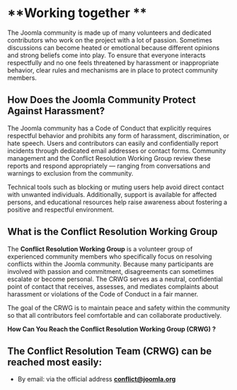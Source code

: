 # **Working together **

The Joomla community is made up of many volunteers and dedicated contributors who work on the project with a lot of passion. Sometimes discussions can become heated or emotional because different opinions and strong beliefs come into play. To ensure that everyone interacts respectfully and no one feels threatened by harassment or inappropriate behavior, clear rules and mechanisms are in place to protect community members.

## **How Does the Joomla Community Protect Against Harassment?**

The Joomla community has a Code of Conduct that explicitly requires respectful behavior and prohibits any form of harassment, discrimination, or hate speech. Users and contributors can easily and confidentially report incidents through dedicated email addresses or contact forms. Community management and the Conflict Resolution Working Group review these reports and respond appropriately — ranging from conversations and warnings to exclusion from the community.

Technical tools such as blocking or muting users help avoid direct contact with unwanted individuals. Additionally, support is available for affected persons, and educational resources help raise awareness about fostering a positive and respectful environment.

## **What is the Conflict Resolution Working Group**

The  **Conflict Resolution Working Group**  is a volunteer group of experienced community members who specifically focus on resolving conflicts within the Joomla community. Because many participants are involved with passion and commitment, disagreements can sometimes escalate or become personal. The CRWG serves as a neutral, confidential point of contact that receives, assesses, and mediates complaints about harassment or violations of the Code of Conduct in a fair manner.

The goal of the CRWG is to maintain peace and safety within the community so that all contributors feel comfortable and can collaborate productively.

**How Can You Reach the Conflict Resolution Working Group (CRWG) ?**

## The Conflict Resolution Team (CRWG) can be reached most easily:

* By email: via the official address **conflict@joomla.org**


